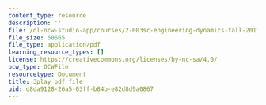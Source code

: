 ```yaml
---
content_type: resource
description: ''
file: /ol-ocw-studio-app/courses/2-003sc-engineering-dynamics-fall-2011/d8da912826a503ffb84be82d8d9a0867_QYP-oC1kP_s.pdf
file_size: 60665
file_type: application/pdf
learning_resource_types: []
license: https://creativecommons.org/licenses/by-nc-sa/4.0/
ocw_type: OCWFile
resourcetype: Document
title: 3play pdf file
uid: d8da9128-26a5-03ff-b84b-e82d8d9a0867
---
```

